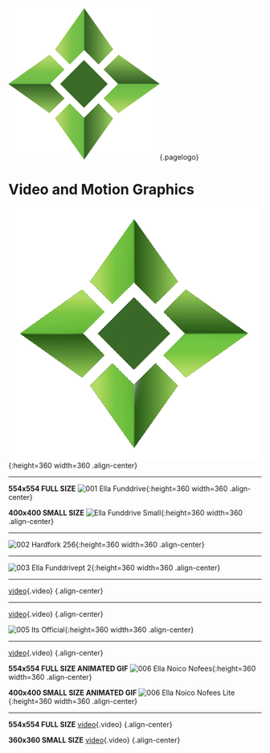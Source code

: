 ![Logo](/uploads/logo.png "Logo"){.pagelogo}
<!-- TITLE: Video And Motion Graphics-->
<!-- SUBTITLE: Ellaism - A stable network with no premine and no dev fees -->

# Video and Motion Graphics
![Spinning ELLA](/uploads/gifs/spinningella.gif "Spinning ELLA"){:height=360 width=360 .align-center}

---
**554x554 FULL SIZE**
![001 Ella Funddrive](/uploads/gifs/001-ella-funddrive.gif "001 Ella Funddrive"){:height=360 width=360 .align-center}

**400x400 SMALL SIZE**
![Ella Funddrive Small](/uploads/gifs/001-ella-funddrive-400.gif "Ella Funddrive"){:height=360 width=360 .align-center}

---
![002 Hardfork 256](/uploads/gifs/002-hardfork-256.gif "002 Hardfork"){:height=360 width=360 .align-center}

---
![003 Ella Funddrivept 2](/uploads/gifs/003-ella-funddrivept-2.gif "003 Ella Funddrivept 2"){:height=360 width=360 .align-center}

---
[video](/uploads/video/004-ella-launch.mp4){.video} {.align-center}

---
[video](/uploads/video/005-its-official.mp4 "005 Its Official"){.video} {.align-center}

![005 Its Official](/uploads/gifs/005-its-official.gif "005 Its Official"){:height=360 width=360 .align-center}

---
[video](/uploads/video/006-ella-noico-nofees.mp4 "006 Ella Noico Nofees"){.video} {.align-center}

**554x554 FULL SIZE ANIMATED GIF**
![006 Ella Noico Nofees](/uploads/gifs/006-ella-noico-nofees.gif "006 Ella Noico Nofees Lite"){:height=360 width=360 .align-center}

**400x400 SMALL SIZE ANIMATED GIF**
![006 Ella Noico Nofees Lite](/uploads/gifs/006-ella-noico-nofees-lite.gif "006 Ella Noico Nofees Lite"){:height=360 width=360 .align-center}

---
**554x554 FULL SIZE**
[video](/uploads/video/007-ella-notsecurity.mp4 "007 NotSecurity"){.video} {.align-center}

**360x360 SMALL SIZE**
[video](/uploads/video/007-ella-notsecurity-lite.mp4 "007 NotSecurity Lite"){.video} {.align-center}

